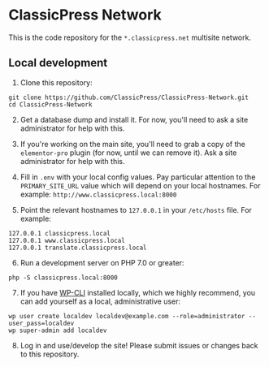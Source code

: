 # ClassicPress Network

This is the code repository for the `*.classicpress.net` multisite network.

## Local development

1. Clone this repository:

```
git clone https://github.com/ClassicPress/ClassicPress-Network.git
cd ClassicPress-Network
```

2. Get a database dump and install it.  For now, you'll need to ask a site
   administrator for help with this.

3. If you're working on the main site, you'll need to grab a copy of the
   `elementor-pro` plugin (for now, until we can remove it).  Ask a site
   administrator for help with this.

4. Fill in `.env` with your local config values.  Pay particular attention to
   the `PRIMARY_SITE_URL` value which will depend on your local hostnames.  For
   example:  `http://www.classicpress.local:8000`

5. Point the relevant hostnames to `127.0.0.1` in your `/etc/hosts` file.  For
   example:

```
127.0.0.1 classicpress.local
127.0.0.1 www.classicpress.local
127.0.0.1 translate.classicpress.local
```

6. Run a development server on PHP 7.0 or greater:

```
php -S classicpress.local:8000
```

7. If you have
   [WP-CLI](https://wp-cli.org/) installed locally, which we highly recommend,
   you can add yourself as a local, administrative user:

```
wp user create localdev localdev@example.com --role=administrator --user_pass=localdev
wp super-admin add localdev
```

8. Log in and use/develop the site!  Please submit issues or changes back to
   this repository.

